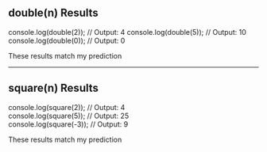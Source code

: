 ## double(n) Results

console.log(double(2));  // Output: 4
console.log(double(5));  // Output: 10
console.log(double(0));  // Output: 0

These results match my prediction

---

## square(n) Results

console.log(square(2));   // Output: 4  
console.log(square(5));   // Output: 25  
console.log(square(-3));  // Output: 9

These results match my prediction
